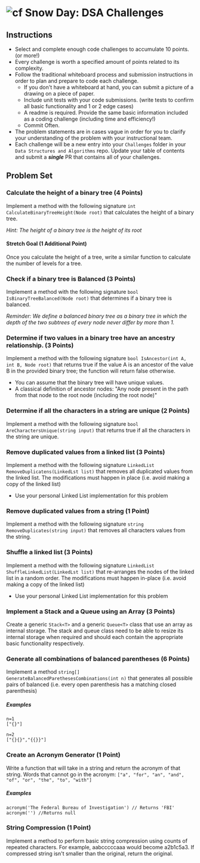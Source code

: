 ![cf](http://i.imgur.com/7v5ASc8.png) Snow Day: DSA Challenges
=====================================

## Instructions

- Select and complete enough code challenges to accumulate 10 points. (or more!)
- Every challenge is worth a specified amount of points related to its complexity.
- Follow the traditional whiteboard process and submission instructions in order to plan and prepare to code each challenge.
    - If you don't have a whiteboard at hand, you can submit a picture of a drawing on a piece of paper.
    - Include unit tests with your code submissions. (write tests to confirm all basic functionality and 1 or 2 edge cases)
    - A readme is required. Provide the same basic information included as a coding challenge (including time and efficiency!)
	- Commit Often. 
- The problem statements are in cases vague in order for you to clarify your understanding of the problem with your instructional team.
- Each challenge will be a new entry into your `Challenges` folder in your `Data Structures and Algorithms` repo. Update your table of contents and submit a ***single*** PR that contains all of your challenges. 

## Problem Set

### Calculate the height of a binary tree (4 Points)
Implement a method with the following signature `int CalculateBinaryTreeHeight(Node root)` that calculates the height
of a binary tree.

_Hint: The height of a binary tree is the height of its root_

#### Stretch Goal (1 Additional Point)
Once you calculate the height of a tree, write a similar function to calculate the number of levels for a tree.

### Check if a binary tree is Balanced (3 Points)
Implement a method with the following signature `bool IsBinaryTreeBalanced(Node root)` that determines if a binary tree is balanced.

_Reminder: We define a balanced binary tree as a binary tree in which the depth of the two subtrees of every node never differ by more than 1._

### Determine if two values in a binary tree have an ancestry relationship. (3 Points)
Implement a method with the following signature `bool IsAncestor(int A, int B, Node root)` that returns true if the value A is an ancestor of the value B in the provided binary tree; the function will return false otherwise.

- You can assume that the binary tree will have unique values.
- A classical definition of ancestor nodes: "Any node present in the path from that node to the root node (including the root node)"

### Determine if all the characters in a string are unique (2 Points)
Implement a method with the following signature `bool AreCharactersUnique(string input)` that returns true if all the characters in the string are unique.

### Remove duplicated values from a linked list (3 Points)
Implement a method with the following signature `LinkedList RemoveDuplicatens(LinkedLst list)` that removes all duplicated values from the linked list. The modifications must happen in place (i.e. avoid making a copy of the linked list)

- Use your personal Linked List implementation for this problem

### Remove duplicated values from a string (1 Point)
Implement a method with the following signature `string RemoveDuplicates(string input)` that removes all characters values from the string.

### Shuffle a linked list (3 Points)
Implement a method with the following signature `LinkedList ShuffleLinkedList(LinkedLst list)` that re-arranges the nodes of the linked list in a random order. The modifications must happen in-place (i.e. avoid making a copy of the linked list)

- Use your personal Linked List implementation for this problem

### Implement a Stack and a Queue using an Array (3 Points)
Create a generic  `Stack<T>` and a generic `Queue<T>` class that use an array as internal storage. The stack and queue class need to be able to resize its internal storage when required and should each contain the appropriate basic functionality respectively. 

### Generate all combinations of balanced parentheses (6 Points)
Implement a method `string[] GenerateBalancedParethesesCombinations(int n)` that generates all possible pairs of balanced (i.e. every open parenthesis has a matching closed parenthesis)

##### Examples
```
n=1
["{}"]

n=2
["{}{}","{{}}"]
```

### Create an Acronym Generator (1 Point)
Write a function that will take in a string and return the acronym of that string. Words that cannot go in the acronym: `["a", "for", "an", "and", "of", "or", "the", "to", "with"]`

##### Examples
```
acronym('The Federal Bureau of Investigation') // Returns 'FBI'
acronym('') //Returns null
```

### String Compression (1 Point)
Implement a method to perform basic string compression using counts of repeated characters. For example, aabcccccaaa would become a2b1c5a3. If compressed string isn't smaller than the original, return the original.








